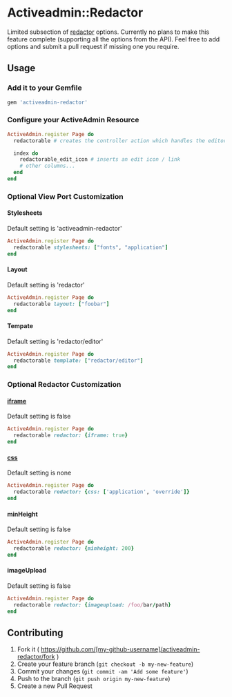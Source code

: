 # Activeadmin::Redactor

Limited subsection of [redactor](http://imperavi.com/redactor/) options.
Currently no plans to make this feature complete (supporting all the options from the API).
Feel free to add options and submit a pull request if missing one you require.

## Usage

### Add it to your Gemfile

```ruby
gem 'activeadmin-redactor'
```

### Configure your ActiveAdmin Resource

```ruby
ActiveAdmin.register Page do
  redactorable # creates the controller action which handles the editor

  index do
    redactorable_edit_icon # inserts an edit icon / link
    # other columns...
  end
end
```

### Optional View Port Customization
#### Stylesheets
Default setting is 'activeadmin-redactor'

```ruby
ActiveAdmin.register Page do
  redactorable stylesheets: ["fonts", "application"]
end
```

#### Layout
Default setting is 'redactor'

```ruby
ActiveAdmin.register Page do
  redactorable layout: ["foobar"]
end
```

#### Tempate
Default setting is 'redactor/editor'

```ruby
ActiveAdmin.register Page do
  redactorable template: ["redactor/editor"]
end
```

### Optional Redactor Customization
#### [iframe](http://imperavi.com/redactor/examples/iframe/)
Default setting is false

```ruby
ActiveAdmin.register Page do
  redactorable redactor: {iframe: true}
end
```
#### [css](http://imperavi.com/redactor/examples/css/)
Default setting is none

```ruby
ActiveAdmin.register Page do
  redactorable redactor: {css: ['application', 'override']}
end
```

#### minHeight
Default setting is false

```ruby
ActiveAdmin.register Page do
  redactorable redactor: {minheight: 200}
end
```

#### imageUpload
Default setting is false

```ruby
ActiveAdmin.register Page do
  redactorable redactor: {imageupload: /foo/bar/path}
end
```

## Contributing

1. Fork it ( https://github.com/[my-github-username]/activeadmin-redactor/fork )
2. Create your feature branch (`git checkout -b my-new-feature`)
3. Commit your changes (`git commit -am 'Add some feature'`)
4. Push to the branch (`git push origin my-new-feature`)
5. Create a new Pull Request
